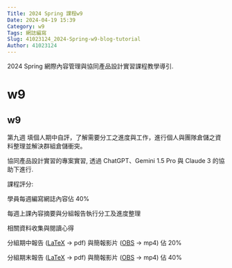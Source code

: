 ```yaml
---
Title: 2024 Spring 課程w9
Date: 2024-04-19 15:39
Category: w9
Tags: 網誌編寫
Slug: 41023124_2024-Spring-w9-blog-tutorial
Author: 41023124
---
```


2024 Spring 網際內容管理與協同產品設計實習課程教學導引.

<!-- PELICAN_END_SUMMARY -->

# w9
<h2>w9</h2>
<p>第九週 填個人期中自評，了解需要分工之進度與工作，進行個人與團隊倉儲之資料整理並解決群組倉儲衝突。</p>
<p>協同產品設計實習的專案實習, 透過 ChatGPT、Gemini 1.5 Pro 與 Claude 3 的協助下進行.</p>
<p><strong></strong></p>
<p></p>
<p>課程評分:</p>
<p>學員每週編寫網誌內容佔 40%</p>
<p>每週上課內容摘要與分組報告執行分工及進度整理</p>
<p>相關資料收集與閱讀心得</p>
<p>分組期中報告 (<a href="https://www.google.com/search?q=latex+%E6%95%99%E5%AD%B8">LaTeX</a><span>&nbsp;</span>-&gt; pdf) 與簡報影片 (<a href="https://obsproject.com/">OBS</a><span>&nbsp;</span>-&gt; mp4) 佔 20%</p>
<p>分組期末報告 (<a href="https://www.google.com/search?q=latex+%E6%95%99%E5%AD%B8">LaTeX</a><span>&nbsp;</span>-&gt; pdf) 與簡報影片 (<a href="https://obsproject.com/">OBS</a><span>&nbsp;</span>-&gt; mp4) 佔 40%</p>
<p></p>